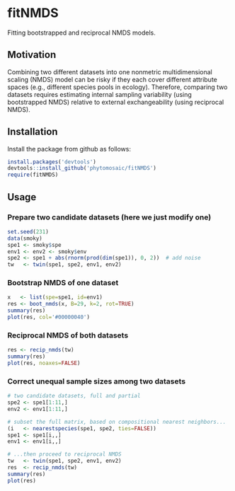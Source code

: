 # fitNMDS
Fitting bootstrapped and reciprocal NMDS models.


## Motivation

Combining two different datasets into one nonmetric multidimensional scaling (NMDS) model can be risky if they each cover different
attribute spaces (e.g., different species pools in ecology). Therefore, comparing two datasets requires estimating internal sampling 
variability (using bootstrapped NMDS) relative to external exchangeability (using reciprocal NMDS).


## Installation

Install the package from github as follows:
```r
install.packages('devtools')
devtools::install_github('phytomosaic/fitNMDS')
require(fitNMDS)
```


## Usage

### Prepare two candidate datasets (here we just modify one)
```r
set.seed(231)
data(smoky)
spe1 <- smoky$spe
env1 <- env2 <- smoky$env
spe2 <- spe1 + abs(rnorm(prod(dim(spe1)), 0, 2))  # add noise
tw   <- twin(spe1, spe2, env1, env2)
```


### Bootstrap NMDS of one dataset
```r
x   <- list(spe=spe1, id=env1)
res <- boot_nmds(x, B=29, k=2, rot=TRUE)
summary(res)
plot(res, col='#00000040')
```


### Reciprocal NMDS of both datasets
```r
res <- recip_nmds(tw)
summary(res)
plot(res, noaxes=FALSE)
```


### Correct unequal sample sizes among two datasets
```r
# two candidate datasets, full and partial
spe2 <- spe1[1:11,]
env2 <- env1[1:11,]

# subset the full matrix, based on compositional nearest neighbors...
(i   <- nearestspecies(spe1, spe2, ties=FALSE))
spe1 <- spe1[i,,]
env1 <- env1[i,,]

# ...then proceed to reciprocal NMDS
tw   <- twin(spe1, spe2, env1, env2)
res  <- recip_nmds(tw)
summary(res)
plot(res)
```
